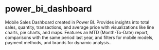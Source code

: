 # power_bi_dashboard
Mobile Sales Dashboard created in Power BI. Provides insights into total sales, quantity, transactions, and average price with visualizations like line charts, pie charts, and maps. Features an MTD (Month-To-Date) report, comparisons with the same period last year, and filters for mobile models, payment methods, and brands for dynamic analysis..
